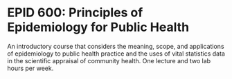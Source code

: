 # EPID 600: Principles of Epidemiology for Public Health

An introductory course that considers the meaning, scope, and applications of epidemiology to public health practice and the uses of vital statistics data in the scientific appraisal of community health. One lecture and two lab hours per week.